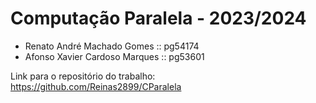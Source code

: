 # Computação Paralela - 2023/2024 

- Renato André Machado Gomes :: pg54174
- Afonso Xavier Cardoso Marques :: pg53601

Link para o repositório do trabalho: <br>
https://github.com/Reinas2899/CParalela

